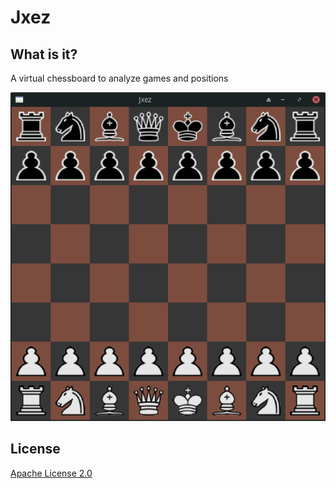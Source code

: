 # Jxez

## What is it?

A virtual chessboard to analyze games and positions

![Jxez](screen.png)

## License

[Apache License 2.0](LICENSE)
